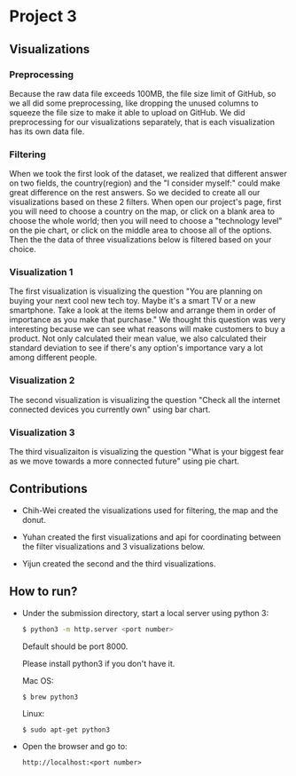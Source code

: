 # Project 3
## Visualizations
### Preprocessing
Because the raw data file exceeds 100MB, the file size limit of GitHub, so we all did some preprocessing, like dropping the unused columns to squeeze the file size to make it able to upload on GitHub. We did preprocessing for our visualizations separately, that is each visualization has its own data file.

### Filtering
When we took the first look of the dataset, we realized that different answer on two fields, the country(region) and the "I consider myself:" could make great difference on the rest answers. So we decided to create all our visualizations based on these 2 filters. When open our project's page, first you will need to choose a country on the map, or click on a blank area to choose the whole world; then you will need to choose a "technology level" on the pie chart, or click on the middle area to choose all of the options. Then the the data of three visualizations below is filtered based on your choice.

### Visualization 1
The first visualization is visualizing the question "You are planning on buying your next cool new tech toy. Maybe it's a smart TV or a new smartphone. Take a look at the items below and arrange them in order of importance as you make that purchase." We thought this question was very interesting because we can see what reasons will make customers to buy a product. Not only calculated their mean value, we also calculated their standard deviation to see if there's any option's importance vary a lot among different people.
### Visualization 2
The second visualization is visualizing the question "Check all the internet connected devices you currently own" using bar chart.
### Visualization 3
The third visualizaiton is visualizing the question "What is your biggest fear as we move towards a more connected future" using pie chart.

## Contributions

* Chih-Wei created the visualizations used for filtering, the map and the donut.

* Yuhan created the first visualizations and api for coordinating between the filter visualizations and 3 visualizations below.

* Yijun created the second and the third visualizations. 

## How to run?
- Under the submission directory, start a local server using python 3:

    ```bash
    $ python3 -m http.server <port number>
    ```

    Default should be port 8000.

    Please install python3 if you don't have it.

    Mac OS:
    ```
    $ brew python3
    ```

    Linux:
    ```
    $ sudo apt-get python3
    ```

- Open the browser and go to:

    ```
    http://localhost:<port number>
    ```
